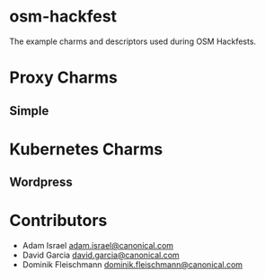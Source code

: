 # osm-hackfest
The example charms and descriptors used during OSM Hackfests.

# Proxy Charms
## Simple

# Kubernetes Charms
## Wordpress

# Contributors
- Adam Israel <adam.israel@canonical.com>
- David Garcia <david.garcia@canonical.com>
- Dominik Fleischmann <dominik.fleischmann@canonical.com>
